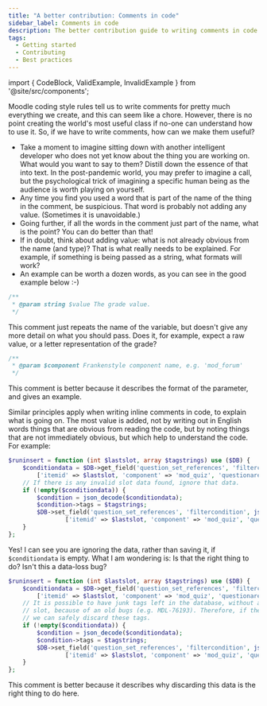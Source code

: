```yaml
---
title: "A better contribution: Comments in code"
sidebar_label: Comments in code
description: The better contribution guide to writing comments in code
tags:
  - Getting started
  - Contributing
  - Best practices
---
```


import { CodeBlock, ValidExample, InvalidExample } from '@site/src/components';

Moodle coding style rules tell us to write comments for pretty much everything we create,
and this can seem like a chore. However, there is no point creating the world's most useful
class if no-one can understand how to use it. So, if we have to write comments, how can we make them
useful?

- Take a moment to imagine sitting down with another intelligent developer who does not
  yet know about the thing you are working on. What would you want to say to them?
  Distill down the essence of that into text. In the post-pandemic world, you may prefer
  to imagine a call, but the psychological trick of imagining a specific human being as
  the audience is worth playing on yourself.
- Any time you find you used a word that is part of the name of the thing in the comment, be suspicious.
  That word is probably not adding any value. (Sometimes it is unavoidable.)
- Going further, if all the words in the comment just part of the name, what is the point? You can do better than that!
- If in doubt, think about adding value: what is not already obvious from the name (and type)?
  That is what really needs to be explained. For example, if something is being passed as a string,
  what formats will work?
- An example can be worth a dozen words, as you can see in the good example below :-)

<InvalidExample>

```php title="This is what we don't want to do"
/**
 * @param string $value The grade value.
 */
```

This comment just repeats the name of the variable, but doesn't give any more detail on what you should pass. Does it, for example, expect a raw value, or a letter representation of the grade?

</InvalidExample>

<ValidExample>

```php title="Here is a better example"
/**
 * @param $component Frankenstyle component name, e.g. 'mod_forum'
 */
```

This comment is better because it describes the format of the parameter, and gives an example.

</ValidExample>

Similar principles apply when writing inline comments in code, to explain what is going on. The most
value is added, not by writing out in English words things that are obvious from reading the code,
but by noting things that are not immediately obvious, but which help to understand the code. For example:

<InvalidExample>

```php title="Another poor example"
$runinsert = function (int $lastslot, array $tagstrings) use ($DB) {
    $conditiondata = $DB->get_field('question_set_references', 'filtercondition',
        ['itemid' => $lastslot, 'component' => 'mod_quiz', 'questionarea' => 'slot']);
    // If there is any invalid slot data found, ignore that data.
    if (!empty($conditiondata)) {
        $condition = json_decode($conditiondata);
        $condition->tags = $tagstrings;
        $DB->set_field('question_set_references', 'filtercondition', json_encode($condition),
                ['itemid' => $lastslot, 'component' => 'mod_quiz', 'questionarea' => 'slot']);
    }
};
```

Yes! I can see you are ignoring the data, rather than saving it, if `$conditiondata` is empty. What I am wondering is:
Is that the right thing to do? Isn't this a data-loss bug?

</InvalidExample>

<ValidExample>

```php title="A better version of the previous example"
$runinsert = function (int $lastslot, array $tagstrings) use ($DB) {
    $conditiondata = $DB->get_field('question_set_references', 'filtercondition',
        ['itemid' => $lastslot, 'component' => 'mod_quiz', 'questionarea' => 'slot']);
    // It is possible to have junk tags left in the database, without a corresponding
    // slot, because of an old bugs (e.g. MDL-76193). Therefore, if the slot is not found,
    // we can safely discard these tags.
    if (!empty($conditiondata)) {
        $condition = json_decode($conditiondata);
        $condition->tags = $tagstrings;
        $DB->set_field('question_set_references', 'filtercondition', json_encode($condition),
                ['itemid' => $lastslot, 'component' => 'mod_quiz', 'questionarea' => 'slot']);
    }
};
```

This comment is better because it describes why discarding this data is the right thing to do here.

</ValidExample>
